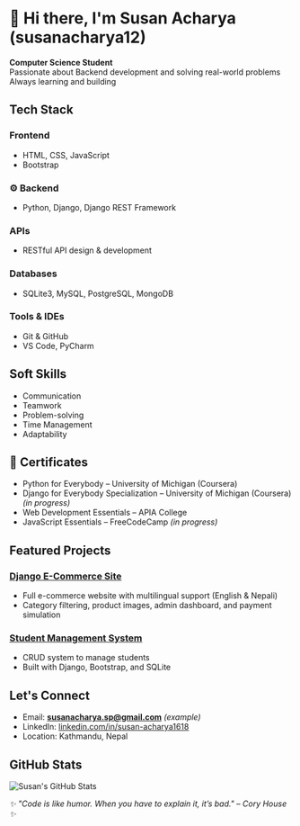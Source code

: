 # 👋 Hi there, I'm Susan Acharya (susanacharya12)

 **Computer Science Student**  
 Passionate about Backend development and solving real-world problems  
 Always learning and building


##  Tech Stack

###  Frontend
-  HTML, CSS, JavaScript  
-  Bootstrap

### ⚙ Backend
-  Python, Django, Django REST Framework

###  APIs
-  RESTful API design & development

###  Databases
-  SQLite3, MySQL, PostgreSQL, MongoDB

###  Tools & IDEs
-  Git & GitHub   
-  VS Code, PyCharm  


##  Soft Skills

-  Communication  
-  Teamwork  
-  Problem-solving  
-  Time Management  
- Adaptability


## 📄 Certificates

-  Python for Everybody – University of Michigan (Coursera)  
-  Django for Everybody Specialization – University of Michigan (Coursera) *(in progress)*  
-  Web Development Essentials – APIA College  
-  JavaScript Essentials – FreeCodeCamp *(in progress)*


##  Featured Projects

###  [Django E-Commerce Site](https://github.com/susanacharya12/django-ecommerce)
- Full e-commerce website with multilingual support (English & Nepali)
- Category filtering, product images, admin dashboard, and payment simulation

###  [Student Management System](https://github.com/susanacharya12/student-management-system)
- CRUD system to manage students
- Built with Django, Bootstrap, and SQLite



##  Let's Connect

-  Email: **susanacharya.sp@gmail.com** *(example)*  
-  LinkedIn: [linkedin.com/in/susan-acharya1618](https://www.linkedin.com/in/susan-acharya1618)  
-  Location: Kathmandu, Nepal



##  GitHub Stats

![Susan's GitHub Stats](https://github-readme-stats.vercel.app/api?username=susanacharya12&show_icons=true&theme=radical)



_✨ "Code is like humor. When you have to explain it, it’s bad." – Cory House ✨_

